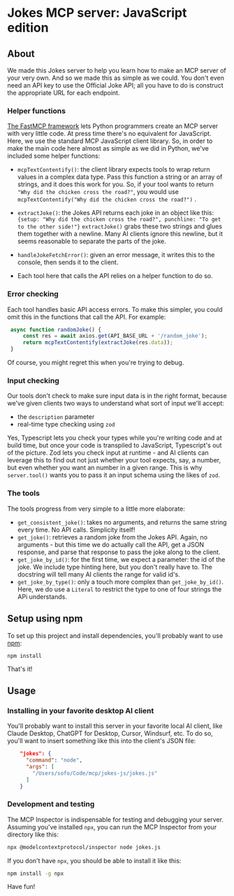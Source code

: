 # Jokes MCP server: JavaScript edition
## About
We made this Jokes server to help you learn how to make an MCP server of your very own. And so we made this as simple as we could. You don't even need an API key to use the Official Joke API; all you have to do is construct the appropriate URL for each endpoint.

### Helper functions
[The FastMCP framework](https://gofastmcp.com) lets Python programmers create an MCP server with very little code.
At press time there's no equivalent for JavaScript. Here, we use the standard MCP JavaScript client library.
So, in order to make the main code here almost as simple as we did in Python, we've included some helper functions:

* `mcpTextContentify()`: the client library expects tools to wrap return values in a complex data type.
Pass this function a string or an array of strings, and it does this work for you.
So, if your tool wants to return `"Why did the chicken cross the road?"`, you would use
`mcpTextContentify("Why did the chicken cross the road?")` .

* `extractJoke()`: the Jokes API returns each joke in an object like this:
`{setup: "Why did the chicken cross the road?", punchline: "To get to the other side!"}`
`extractJoke()` grabs these two strings and glues them together with a newline.
Many AI clients ignore this newline, but it seems reasonable to separate the parts of the joke.

* `handleJokeFetchError()`: given an error message, it writes this to the console, then sends it to the client.

* Each tool here that calls the API relies on a helper function to do so.

### Error checking
Each tool handles basic API access errors. To make this simpler, you could omit this in the functions that call the API. For example:

```js
 async function randomJoke() {
     const res = await axios.get(API_BASE_URL + '/random_joke');
     return mcpTextContentify(extractJoke(res.data));
 }
 ```

Of course, you might regret this when you're trying to debug.

### Input checking
Our tools don't check to make sure input data is in the right format, because we've given
clients two ways to understand what sort of input we'll accept:
* the `description` parameter
* real-time type checking using `zod`

Yes, Typescript lets you check your types while you're writing code and at build time,
but once your code is transpiled to JavaScript, Typescript's out of the picture.
Zod lets you check input at runtime - and AI clients can leverage this to find out
not just whether your tool expects, say, a number, but even whether you want an number in a given range. This is why `server.tool()` wants you to pass it an input schema using the likes of `zod`.

 
### The tools
The tools progress from very simple to a little more elaborate:

* `get_consistent_joke()`: takes no arguments, and returns the same string every time. No API calls. Simplicity itself!
* `get_joke()`: retrieves a random joke from the Jokes API. Again, no arguments - but this time we do actually call the API, get a JSON response, and parse that response to pass the joke along to the client.
* `get_joke_by_id()`: for the first time, we expect a parameter: the id of the joke. We include type hinting here, but you don't really have to. The docstring will tell many AI clients the range for valid id's.
* `get_joke_by_type()`: only a touch more complex than `get_joke_by_id()`. Here, we do use a `Literal` to restrict the type to one of four strings the APi understands. 


## Setup using npm
To set up this project and install dependencies, you'll probably want to use [npm]():
 
 `npm install`

 That's it!

## Usage
### Installing in your favorite desktop AI client
You'll probably want to install this server in your favorite local AI client, like Claude Desktop, ChatGPT for Desktop, Cursor, Windsurf, etc.
To do so, you'll want to insert something like this into the client's JSON file:

```json
    "jokes": {
      "command": "node",
      "args": [
        "/Users/sofo/Code/mcp/jokes-js/jokes.js"
      ]
    }
```

### Development and testing
The MCP Inspector is indispensable for testing and debugging your server.
Assuming you've installed `npx`, you can run the MCP Inspector from your directory like this:
```bash
npx @modelcontextprotocol/inspector node jokes.js
```

If you don't have `npx`, you should be able to install it like this:

```bash
npm install -g npx
```

Have fun!